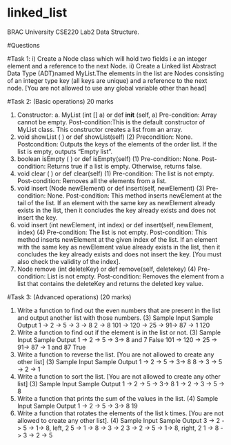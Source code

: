 # linked_list
BRAC University CSE220 Lab2 Data Structure.

#Questions

#Task 1:
i) Create a Node class which will hold two fields i.e an integer element and a reference
to the next Node.
ii) Create a Linked list Abstract Data Type (ADT)named MyList.The elements in the
list are Nodes consisting of an integer type key (all keys are unique) and a reference to
the next node.
[You are not allowed to use any global variable other than head]

#Task 2: (Basic operations) 20 marks
1. Constructor:
a. MyList (int [] a) or def __init__ (self, a)
Pre-condition: Array cannot be empty.
Post-condition:This is the default constructor of MyList class. This
constructor creates a list from an array.
2. void showList ( ) or def showList(self) (2)
Precondition: None.
Postcondition: Outputs the keys of the elements of the order list. If the list is
empty, outputs “Empty list”.
3. boolean isEmpty ( ) or def isEmpty(self) (1)
Pre-condition: None.
Post-condition: Returns true if a list is empty. Otherwise, returns false.
4. void clear ( ) or def clear(self) (1)
Pre-condition: The list is not empty.
Post-condition: Removes all the elements from a list.
5. void insert (Node newElement) or def insert(self, newElement) (3)
Pre-condition: None.
Post-condition: This method inserts newElement at the tail of the list. If an
element with the same key as newElement already exists in the list, then it
concludes the key already exists and does not insert the key.
6. void insert (int newElement, int index) or def insert(self, newElement, index) (4)
Pre-condition: The list is not empty.
Post-condition: This method inserts newElement at the given index of the list. If
an element with the same key as newElement value already exists in the list,
then it concludes the key already exists and does not insert the key. [You must
also check the validity of the index].
7. Node remove (int deleteKey) or def remove(self, deletekey) (4)
Pre-condition: List is not empty.
Post-condition: Removes the element from a list that contains the deleteKey and
returns the deleted key value.

#Task 3: (Advanced operations) (20 marks)
1. Write a function to find out the even numbers that are present in the list and output
another list with those numbers. (3)
Sample Input Sample Output
1 -> 2 -> 5 -> 3 -> 8 2 -> 8
101 -> 120 -> 25 -> 91-> 87 -> 1 120
2. Write a function to find out if the element is in the list or not. (3)
Sample Input Sample Output
1 -> 2 -> 5 -> 3-> 8 and 7 False
101 -> 120 -> 25 -> 91-> 87 -> 1 and 87 True
3. Write a function to reverse the list. [You are not allowed to create any other list] (3)
Sample Input Sample Output
1 -> 2 -> 5 -> 3-> 8 8 -> 3 -> 5 -> 2 -> 1
4. Write a function to sort the list. [You are not allowed to create any other list] (3)
Sample Input Sample Output
1 -> 2 -> 5 -> 3-> 8 1 -> 2 -> 3 -> 5 -> 8
5. Write a function that prints the sum of the values in the list. (4)
Sample Input Sample Output
1 -> 2 -> 5 -> 3-> 8 19
6. Write a function that rotates the elements of the list k times. [You are not allowed to
create any other list]. (4)
Sample Input Sample Output
3 -> 2 -> 5 -> 1-> 8, left, 2 5 -> 1 -> 8 -> 3 -> 2
3 -> 2 -> 5 -> 1-> 8, right, 2 1 -> 8 -> 3 -> 2 -> 5
